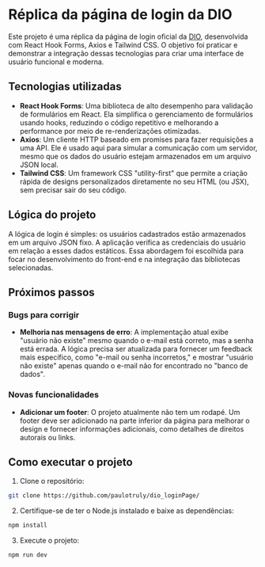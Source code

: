 # Réplica da página de login da DIO
Este projeto é uma réplica da página de login oficial da [DIO](https://www.dio.me/), desenvolvida com React Hook Forms, Axios e Tailwind CSS. O objetivo foi praticar e demonstrar a integração dessas tecnologias para criar uma interface de usuário funcional e moderna.

## Tecnologias utilizadas

* **React Hook Forms**: Uma biblioteca de alto desempenho para validação de formulários em React. Ela simplifica o gerenciamento de formulários usando hooks, reduzindo o código repetitivo e melhorando a performance por meio de re-renderizações otimizadas.
* **Axios**: Um cliente HTTP baseado em promises para fazer requisições a uma API. Ele é usado aqui para simular a comunicação com um servidor, mesmo que os dados do usuário estejam armazenados em um arquivo JSON local.
* **Tailwind CSS**: Um framework CSS "utility-first" que permite a criação rápida de designs personalizados diretamente no seu HTML (ou JSX), sem precisar sair do seu código.

## Lógica do projeto

A lógica de login é simples: os usuários cadastrados estão armazenados em um arquivo JSON fixo. A aplicação verifica as credenciais do usuário em relação a esses dados estáticos. Essa abordagem foi escolhida para focar no desenvolvimento do front-end e na integração das bibliotecas selecionadas.

## Próximos passos

### Bugs para corrigir

* **Melhoria nas mensagens de erro**: A implementação atual exibe "usuário não existe" mesmo quando o e-mail está correto, mas a senha está errada. A lógica precisa ser atualizada para fornecer um feedback mais específico, como "e-mail ou senha incorretos," e mostrar "usuário não existe" apenas quando o e-mail não for encontrado no "banco de dados".

### Novas funcionalidades

* **Adicionar um footer**: O projeto atualmente não tem um rodapé. Um footer deve ser adicionado na parte inferior da página para melhorar o design e fornecer informações adicionais, como detalhes de direitos autorais ou links.

## Como executar o projeto  

1. Clone o repositório:  
```bash
git clone https://github.com/paulotruly/dio_loginPage/
```
2. Certifique-se de ter o Node.js instalado e baixe as dependências:  
```bash
npm install
```
3. Execute o projeto:  
```bash
npm run dev
```
